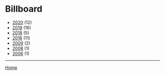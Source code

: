 # Billboard

  * [2020](./billboard-2020.md/) (12)
  * [2019](./billboard-2019.md/) (16)
  * [2018](./billboard-2018.md/) (5)
  * [2016](./billboard-2016.md/) (11)
  * [2009](./billboard-2009.md/) (2)
  * [2008](./billboard-2008.md/) (1)
  * [2006](./billboard-2006.md/) (1)

----

[Home](../)
